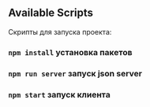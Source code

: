 ## Available Scripts

Скрипты для запуска проекта:

### `npm install` установка пакетов

### `npm run server` запуск json server

### `npm start` запуск клиента
